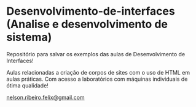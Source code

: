 

# Desenvolvimento-de-interfaces (Analise e desenvolvimento de sistema)



Repositório para salvar os exemplos das aulas de Desenvolvimento de Interfaces!

Aulas relacionadas a criação de corpos de sites com o uso de HTML em aulas práticas. Com acesso a laboratórios com máquinas individuais de ótima qualidade!

nelson.ribeiro.felix@gmail.com
